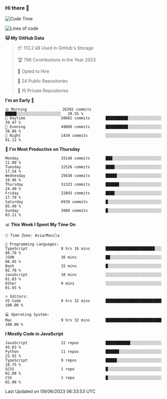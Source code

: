 ### Hi there 👋

<!--START_SECTION:waka-->
![Code Time](http://img.shields.io/badge/Code%20Time-310%20hrs%2055%20mins-blue)

![Lines of code](https://img.shields.io/badge/From%20Hello%20World%20I%27ve%20Written-57.5%20million%20lines%20of%20code-blue)

**🐱 My GitHub Data** 

> 📦 113.2 kB Used in GitHub's Storage 
 > 
> 🏆 796 Contributions in the Year 2023
 > 
> 💼 Opted to Hire
 > 
> 📜 24 Public Repositories 
 > 
> 🔑 15 Private Repositories 
 > 
**I'm an Early 🐤** 

```text
🌞 Morning                26392 commits       █████░░░░░░░░░░░░░░░░░░░░   20.55 % 
🌆 Daytime                50682 commits       ██████████░░░░░░░░░░░░░░░   39.47 % 
🌃 Evening                49889 commits       ██████████░░░░░░░░░░░░░░░   38.86 % 
🌙 Night                  1434 commits        ░░░░░░░░░░░░░░░░░░░░░░░░░   01.12 % 
```
📅 **I'm Most Productive on Thursday** 

```text
Monday                   15148 commits       ███░░░░░░░░░░░░░░░░░░░░░░   11.80 % 
Tuesday                  22526 commits       ████░░░░░░░░░░░░░░░░░░░░░   17.54 % 
Wednesday                25630 commits       █████░░░░░░░░░░░░░░░░░░░░   19.96 % 
Thursday                 31323 commits       ██████░░░░░░░░░░░░░░░░░░░   24.40 % 
Friday                   22843 commits       ████░░░░░░░░░░░░░░░░░░░░░   17.79 % 
Saturday                 6939 commits        █░░░░░░░░░░░░░░░░░░░░░░░░   05.40 % 
Sunday                   3988 commits        █░░░░░░░░░░░░░░░░░░░░░░░░   03.11 % 
```


📊 **This Week I Spent My Time On** 

```text
🕑︎ Time Zone: Asia/Manila

💬 Programming Languages: 
TypeScript               8 hrs 16 mins       ██████████████████████░░░   86.78 % 
JSON                     36 mins             ██░░░░░░░░░░░░░░░░░░░░░░░   06.45 % 
Bash                     15 mins             █░░░░░░░░░░░░░░░░░░░░░░░░   02.78 % 
JavaScript               10 mins             ░░░░░░░░░░░░░░░░░░░░░░░░░   01.83 % 
Other                    9 mins              ░░░░░░░░░░░░░░░░░░░░░░░░░   01.65 % 

🔥 Editors: 
VS Code                  9 hrs 32 mins       █████████████████████████   100.00 % 

💻 Operating System: 
Mac                      9 hrs 32 mins       █████████████████████████   100.00 % 
```

**I Mostly Code in JavaScript** 

```text
JavaScript               22 repos            ███████████░░░░░░░░░░░░░░   45.83 % 
Python                   11 repos            ██████░░░░░░░░░░░░░░░░░░░   22.92 % 
TypeScript               9 repos             █████░░░░░░░░░░░░░░░░░░░░   18.75 % 
SCSS                     1 repo              █░░░░░░░░░░░░░░░░░░░░░░░░   02.08 % 
CSS                      1 repo              █░░░░░░░░░░░░░░░░░░░░░░░░   02.08 % 
```




 Last Updated on 09/06/2023 06:33:53 UTC
<!--END_SECTION:waka-->
